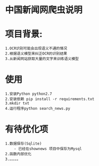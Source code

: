 # 中国新闻网爬虫说明

# 项目背景:
	1.OCR识别可能会出现语义不通的情况
	2.根据语义模型来纠正OCR的识别结果
	3.从新闻网站获取大量的文字来训练语义模型

# 使用
	1.安装Python python2.7
	2.安装依赖 pip install -r requirements.txt
	3.mkdir txt
	4.运行程序python search_news.py
# 有待优化项
	1.数据保存(Sqlite) 
		- 已经在shownews 项目中保存为Mysql
	2.函数内部优化
	3.。。。。。

